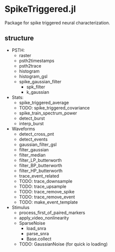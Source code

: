 # SpikeTriggered.jl

Package for spike triggered neural characterization.

## structure

- PSTH:
  - raster
  - psth2timestamps
  - psth2trace
  - histogram
  - histogram_gsl
  - spike_gaussian_filter
    - spk_filter
    - k_gaussian
- Stats:
  - spike_triggered_average
  - TODO: spike_triggered_covariance
  - spike_train_spectrum_power
  - detect_burst
  - interp_burst
- Waveforms
  - detect_cross_pnt
  - detect_events
  - gaussian_filter_gsl
  - filter_gaussian
  - filter_median
  - filter_LP_butterworth
  - filter_BP_butterworth
  - filter_HP_butterworth
  - trace_event_related
  - TODO: trace_downsample
  - TODO: trace_upsample
  - TODO: trace_remove_spike
  - TODO: trace_remove_event
  - TODO: make_event_template
- Stimulus
  - process_first_of_paired_markers
  - apply_video_nonlinearity
  - SparseNoise
    - load_snra
    - parse_snra
    - Base.collect
  - TODO: GaussianNoise (for quick io loading)

